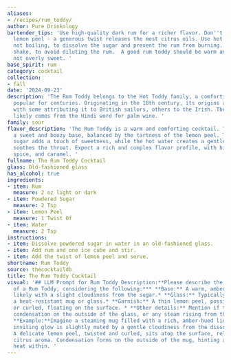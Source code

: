 ```yaml
---
aliases:
- /recipes/rum_toddy/
author: Pure Drinkology
bartender_tips: 'Use high-quality dark rum for a richer flavor. Don''t skimp on the
  lemon peel - a generous twist releases the most citrus oils. Use hot water, but
  not boiling, to dissolve the sugar and prevent the rum from burning. Stir, don''t
  shake, to avoid diluting the rum.  A good rum toddy should be warm and comforting,
  not overly sweet. '
base_spirit: rum
category: cocktail
collection:
- fall
date: '2024-09-23'
description: 'The Rum Toddy belongs to the Hot Toddy family, a comforting warm drink
  popular for centuries. Originating in the 18th century, its origins are debated,
  with some attributing it to British sailors, others to the Irish. The name toddy
  likely comes from the Hindi word for palm wine. '
family: sour
flavor_description: 'The Rum Toddy is a warm and comforting cocktail. The rum provides
  a sweet and boozy base, balanced by the tartness of the lemon peel. The powdered
  sugar adds a touch of sweetness, while the hot water creates a gentle warmth that
  soothes the throat. Expect a rich and complex flavor profile, with hints of citrus,
  spice, and caramel. '
fullname: The Rum Toddy Cocktail
glass: Old-fashioned glass
has_alcohol: true
ingredients:
- item: Rum
  measure: 2 oz light or dark
- item: Powdered Sugar
  measure: 2 Tsp
- item: Lemon Peel
  measure: 1 Twist Of
- item: Water
  measure: 2 Tsp
instructions:
- item: Dissolve powdered sugar in water in an old-fashioned glass.
- item: Add rum and one ice cube and stir.
- item: Add the twist of lemon peel and serve.
shortname: Rum Toddy
source: thecocktaildb
title: The Rum Toddy Cocktail
visual: '## LLM Prompt for Rum Toddy Description:**Please describe the appearance
  of a Rum Toddy, considering the following:*** **Base:** A warm, amber-colored liquid,
  likely with a slight cloudiness from the sugar.* **Glass:** Typically served in
  a heat-resistant mug or glass.* **Garnish:** A thin lemon peel, possibly twisted
  or curled, floating on the surface. * **Other details:** Mention if there is any
  condensation on the outside of the glass, or any steam rising from the warm drink.
  **Example:**Imagine a steaming mug filled with a rich, amber-hued liquid. The warm,
  inviting glow is slightly muted by a gentle cloudiness from the dissolved sugar.
  A delicate lemon peel, twisted and curled, sits atop the surface, releasing a subtle
  citrus aroma. Condensation forms on the outside of the mug, hinting at the comforting
  heat within. '
---
```



